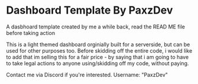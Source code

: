 # Dashboard Template By PaxzDev
 A dasbhoard template created by me a while back, read the READ ME file before taking action

This is a light themed dashboard orginially built for a serverside, but can be used for other purposes too. Before skidding off the entire code, i would like to add that im selling this for a fair price - by saying that i am going to have to take legal actions to anyone using/skidding off my code, without paying. 

Contact me via Discord if you're interested. Username: "PaxzDev"
